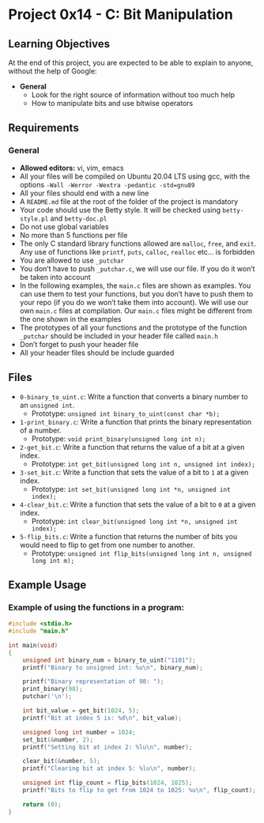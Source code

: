 # Project 0x14 - C: Bit Manipulation

## Learning Objectives
At the end of this project, you are expected to be able to explain to anyone, without the help of Google:
- **General**
  - Look for the right source of information without too much help
  - How to manipulate bits and use bitwise operators

## Requirements
### General
- **Allowed editors:** vi, vim, emacs
- All your files will be compiled on Ubuntu 20.04 LTS using gcc, with the options `-Wall -Werror -Wextra -pedantic -std=gnu89`
- All your files should end with a new line
- A `README.md` file at the root of the folder of the project is mandatory
- Your code should use the Betty style. It will be checked using `betty-style.pl` and `betty-doc.pl`
- Do not use global variables
- No more than 5 functions per file
- The only C standard library functions allowed are `malloc`, `free`, and `exit`. Any use of functions like `printf`, `puts`, `calloc`, `realloc` etc… is forbidden
- You are allowed to use `_putchar`
- You don’t have to push `_putchar.c`, we will use our file. If you do it won’t be taken into account
- In the following examples, the `main.c` files are shown as examples. You can use them to test your functions, but you don’t have to push them to your repo (if you do we won’t take them into account). We will use our own `main.c` files at compilation. Our `main.c` files might be different from the one shown in the examples
- The prototypes of all your functions and the prototype of the function `_putchar` should be included in your header file called `main.h`
- Don’t forget to push your header file
- All your header files should be include guarded

## Files
- `0-binary_to_uint.c`: Write a function that converts a binary number to an `unsigned int`.
  - Prototype: `unsigned int binary_to_uint(const char *b);`
- `1-print_binary.c`: Write a function that prints the binary representation of a number.
  - Prototype: `void print_binary(unsigned long int n);`
- `2-get_bit.c`: Write a function that returns the value of a bit at a given index.
  - Prototype: `int get_bit(unsigned long int n, unsigned int index);`
- `3-set_bit.c`: Write a function that sets the value of a bit to `1` at a given index.
  - Prototype: `int set_bit(unsigned long int *n, unsigned int index);`
- `4-clear_bit.c`: Write a function that sets the value of a bit to `0` at a given index.
  - Prototype: `int clear_bit(unsigned long int *n, unsigned int index);`
- `5-flip_bits.c`: Write a function that returns the number of bits you would need to flip to get from one number to another.
  - Prototype: `unsigned int flip_bits(unsigned long int n, unsigned long int m);`

## Example Usage
### Example of using the functions in a program:

```c
#include <stdio.h>
#include "main.h"

int main(void)
{
    unsigned int binary_num = binary_to_uint("1101");
    printf("Binary to unsigned int: %u\n", binary_num);

    printf("Binary representation of 98: ");
    print_binary(98);
    putchar('\n');

    int bit_value = get_bit(1024, 5);
    printf("Bit at index 5 is: %d\n", bit_value);

    unsigned long int number = 1024;
    set_bit(&number, 2);
    printf("Setting bit at index 2: %lu\n", number);

    clear_bit(&number, 5);
    printf("Clearing bit at index 5: %lu\n", number);

    unsigned int flip_count = flip_bits(1024, 1025);
    printf("Bits to flip to get from 1024 to 1025: %u\n", flip_count);

    return (0);
}
